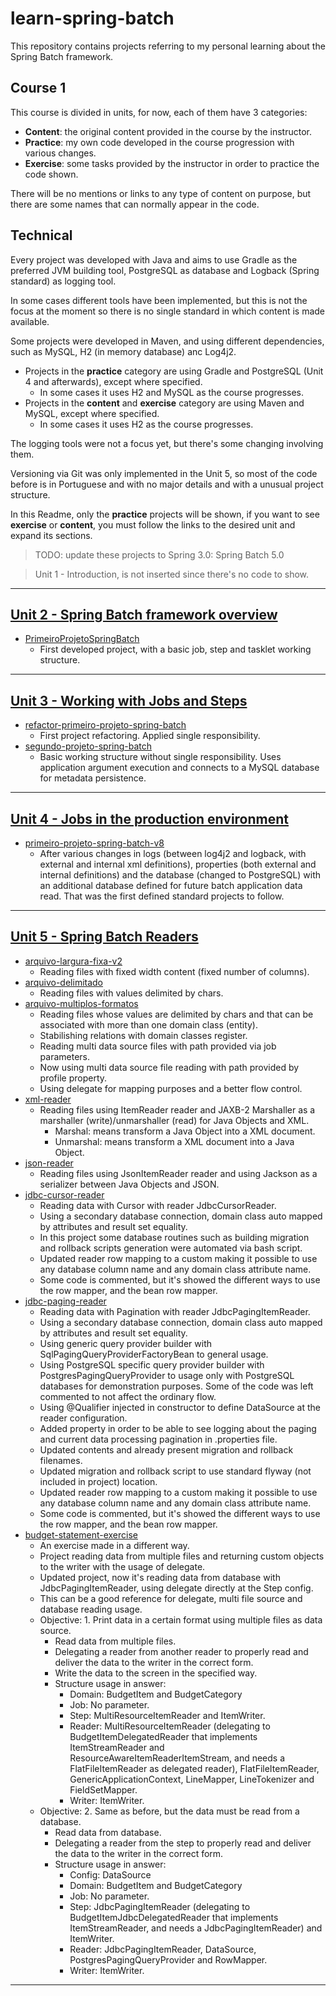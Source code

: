 # learn-spring-batch

This repository contains projects referring to my personal learning about the Spring Batch framework.

## Course 1

This course is divided in units, for now, each of them have 3 categories:
- **Content**: the original content provided in the course by the instructor.
- **Practice**: my own code developed in the course progression with various changes.
- **Exercise**: some tasks provided by the instructor in order to practice the code shown.

There will be no mentions or links to any type of content on purpose, but there are some names that can normally appear in the code.

## Technical

Every project was developed with Java and aims to use Gradle as the preferred JVM building tool, PostgreSQL as database and Logback (Spring standard) as logging tool.

In some cases different tools have been implemented, but this is not the focus at the moment so there is no single standard in which content is made available.

Some projects were developed in Maven, and using different dependencies, such as MySQL, H2 (in memory database) anc Log4j2.

- Projects in the **practice** category are using Gradle and PostgreSQL (Unit 4 and afterwards), except where specified.
    - In some cases it uses H2 and MySQL as the course progresses.
- Projects in the **content** and **exercise** category are using Maven and MySQL, except where specified.
    - In some cases it uses H2 as the course progresses.

The logging tools were not a focus yet, but there's some changing involving them.

Versioning via Git was only implemented in the Unit 5, so most of the code before is in Portuguese and with no major details and with a unusual project structure.

In this Readme, only the **practice** projects will be shown, if you want to see **exercise** or **content**, you must follow the links to the desired unit and expand its sections.

> TODO: update these projects to Spring 3.0: Spring Batch 5.0

> Unit 1 - Introduction, is not inserted since there's no code to show.

---

## [Unit 2 - Spring Batch framework overview](course_01/unit_02)

- [PrimeiroProjetoSpringBatch](course_01/unit_02/practice/primeiro-projeto-spring-batch)
    - First developed project, with a basic job, step and tasklet working structure.

---

## [Unit 3 - Working with Jobs and Steps](course_01/unit_03)

- [refactor-primeiro-projeto-spring-batch](course_01/unit_03/practice/refactor-primeiro-projeto-spring-batch)
    - First project refactoring. Applied single responsibility.
- [segundo-projeto-spring-batch](course_01/unit_03/practice/segundo-projeto-spring-batch)
    - Basic working structure without single responsibility. Uses application argument execution and connects to a MySQL database for metadata persistence.

---

## [Unit 4 - Jobs in the production environment](course_01/unit_04)

- [primeiro-projeto-spring-batch-v8](course_01/unit_04/practice/primeiro-projeto-spring-batch-v8)
    - After various changes in logs (between log4j2 and logback, with external and internal xml definitions), properties (both external and internal definitions) and the database (changed to PostgreSQL) with an additional database defined for future batch application data read. That was  the first defined standard projects to follow.
---

## [Unit 5 - Spring Batch Readers](course_01/unit_05)

- [arquivo-largura-fixa-v2](course_01/unit_05/practice/arquivo-largura-fixa-v2)
    - Reading files with fixed width content (fixed number of columns).
- [arquivo-delimitado](course_01/unit_05/practice/arquivo-delimitado)
    - Reading files with values delimited by chars.
- [arquivo-multiplos-formatos](course_01/unit_05/practice/arquivo-multiplos-formatos)
    - Reading files whose values are delimited by chars and that can be associated with more than one domain class (entity).
    - Stabilishing relations with domain classes register.
    - Reading multi data source files with path provided via job parameters.
    - Now using multi data source file reading with path provided by profile property.
    - Using delegate for mapping purposes and a better flow control.
- [xml-reader](course_01/unit_05/practice/xml-reader)
    - Reading files using ItemReader reader and JAXB-2 Marshaller as a marshaller (write)/unmarshaller (read) for Java Objects and XML.
        - Marshal: means transform a Java Object into a XML document.
        - Unmarshal: means transform a XML document into a Java Object.
- [json-reader](course_01/unit_05/practice/json-reader)
    - Reading files using JsonItemReader reader and using Jackson as a serializer between Java Objects and JSON.
- [jdbc-cursor-reader](course_01/unit_05/practice/jdbc-cursor-reader)
    - Reading data with Cursor with reader JdbcCursorReader.
    - Using a secondary database connection, domain class auto mapped by attributes and result set equality.
    - In this project some database routines such as building migration and rollback scripts generation were automated via bash script.
    - Updated reader row mapping to a custom making it possible to use any database column name and any domain class attribute name.
    - Some code is commented, but it's showed the different ways to use the row mapper, and the bean row mapper.
- [jdbc-paging-reader](course_01/unit_05/practice/jdbc-paging-reader)
    - Reading data with Pagination with reader JdbcPagingItemReader.
    - Using a secondary database connection, domain class auto mapped by attributes and result set equality.
    - Using generic query provider builder with SqlPagingQueryProviderFactoryBean to general usage.
    - Using PostgreSQL specific query provider builder with PostgresPagingQueryProvider to usage only with PostgreSQL databases for demonstration purposes. Some of the code was left commented to not affect the ordinary flow.
    - Using @Qualifier injected in constructor to define DataSource at the reader configuration.
    - Added property in order to be able to see logging about the paging and current data processing pagination in .properties file.
    - Updated contents and already present migration and rollback filenames.
    - Updated migration and rollback script to use standard flyway (not included in project) location.
    - Updated reader row mapping to a custom making it possible to use any database column name and any domain class attribute name.
    - Some code is commented, but it's showed the different ways to use the row mapper, and the bean row mapper.
- [budget-statement-exercise](course_01/unit_05/exercise/T6-budget-statement-Resposta/budget-statement-exercise)
    - An exercise made in a different way.
    - Project reading data from multiple files and returning custom objects to the writer with the usage of delegate.
    - Updated project, now it's reading data from database with JdbcPagingItemReader, using delegate directly at the Step config.
    - This can be a good reference for delegate, multi file source and database reading usage.
    - Objective: 1. Print data in a certain format using multiple files as data source.
        - Read data from multiple files.
        - Delegating a reader from another reader to properly read and deliver the data to the writer in the correct form.
        - Write the data to the screen in the specified way.
        - Structure usage in answer:
            - Domain: BudgetItem and BudgetCategory
            - Job: No parameter.
            - Step: MultiResourceItemReader and ItemWriter.
            - Reader: MultiResourceItemReader (delegating to BudgetItemDelegatedReader that implements ItemStreamReader and ResourceAwareItemReaderItemStream, and needs a FlatFileItemReader as delegated reader), FlatFileItemReader, GenericApplicationContext,  LineMapper, LineTokenizer and FieldSetMapper.
            - Writer: ItemWriter.
    - Objective: 2. Same as before, but the data must be read from a database.
        - Read data from database.
        - Delegating a reader from the step to properly read and deliver the data to the writer in the correct form.
        - Structure usage in answer:
            - Config: DataSource
            - Domain: BudgetItem and BudgetCategory
            - Job: No parameter.
            - Step: JdbcPagingItemReader (delegating to BudgetItemJdbcDelegatedReader that implements ItemStreamReader, and needs a JdbcPagingItemReader) and ItemWriter.
            - Reader: JdbcPagingItemReader, DataSource, PostgresPagingQueryProvider and RowMapper.
            - Writer: ItemWriter.

---




<!-- 

<details><summary>Details</summary>

</details>
- [x](x)
    - x
    - x
- [x](x)
    - x
    - x
- [x](x)
    - x
    - x
- [x](x)
    - x
    - x
- [x](x)
    - x
    - x
- [x](x)
    - x
    - x
-->
